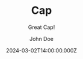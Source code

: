 ---
title: "Cap"
subtitle: "Great Cap!"
meta_title: ""
description: "Pet"
date: 2024-03-02T14:00:00.000Z
price: 15,00
photo:
    enable: true
    image: "images/shop/2024/cap_1200x1200.png"
    photographer: ""
categories: [""]
author: "John Doe"
tags: [""]
draft: false
---